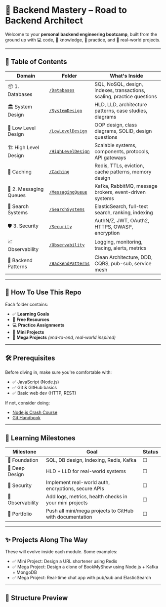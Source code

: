 # 🧠 Backend Mastery – Road to Backend Architect

Welcome to your **personal backend engineering bootcamp**, built from the ground up with 💻 code, 📘 knowledge, 🧪 practice, and 🚀 real-world projects.

---

## 📌 Table of Contents

| Domain              | Folder             | What's Inside |
|---------------------|--------------------|----------------|
| 📦 1. Databases      | [`/Databases`](./Databases)             | SQL, NoSQL, design, indexes, transactions, scaling, practice questions |
| 🏛️ System Design     | [`/SystemDesign`](./SystemDesign)       | HLD, LLD, architecture patterns, case studies, diagrams |
| 🧩 Low Level Design  | [`/LowLevelDesign`](./LowLevelDesign)   | OOP design, class diagrams, SOLID, design questions |
| 🏗️ High Level Design | [`/HighLevelDesign`](./HighLevelDesign) | Scalable systems, components, protocols, API gateways |
| 🚀 Caching           | [`/Caching`](./Caching)                 | Redis, TTLs, eviction, cache patterns, memory design |
| 📨 2. Messaging Queues  | [`/MessagingQueue`](./MessagingQueue)   | Kafka, RabbitMQ, message brokers, event-driven systems |
| 🔎 Search Systems    | [`/SearchSystems`](./SearchSystems)     | ElasticSearch, full-text search, ranking, indexing |
| 🛡️ 3. Security       | [`/Security`](./Security)               | AuthN/Z, JWT, OAuth2, HTTPS, OWASP, encryption |
| 📈 Observability     | [`/Observability`](./Observability)     | Logging, monitoring, tracing, alerts, metrics |
| 🎨 Backend Patterns  | [`/BackendPatterns`](./BackendPatterns) | Clean Architecture, DDD, CQRS, pub-sub, service mesh |

---

## 🧭 How To Use This Repo

Each folder contains:
- ✅ **Learning Goals**
- 📎 **Free Resources**
- 💻 **Practice Assignments**
- 🔧 **Mini Projects**
- 🧪 **Mega Projects** *(end-to-end, real-world inspired)*

---

## 🛠️ Prerequisites

Before diving in, make sure you're comfortable with:
- ✅ JavaScript (Node.js)
- ✅ Git & GitHub basics
- ✅ Basic web dev (HTTP, REST)

If not, consider doing:
- [Node.js Crash Course](https://nodejs.dev/en/learn)
- [Git Handbook](https://guides.github.com/introduction/git-handbook/)

---

## 🚧 Learning Milestones

| Milestone | Goal                                                                 | Status |
|----------|----------------------------------------------------------------------|--------|
| 🧱 Foundation | SQL, DB design, Indexing, Redis, Kafka                             | ☐      |
| 🧠 Deep Design | HLD + LLD for real-world systems                                  | ☐      |
| 🔐 Security    | Implement real-world auth, encryptions, secure APIs              | ☐      |
| 🎯 Observability | Add logs, metrics, health checks in your mini projects         | ☐      |
| 💼 Portfolio   | Push all mini/mega projects to GitHub with documentation         | ☐      |

---

## ✨ Projects Along The Way

These will evolve inside each module. Some examples:

- ✅ Mini Project: Design a URL shortener using Redis
- ✅ Mega Project: Design a clone of BookMyShow using Node.js + Kafka + MongoDB
- ✅ Mega Project: Real-time chat app with pub/sub and ElasticSearch

---

## 📂 Structure Preview

